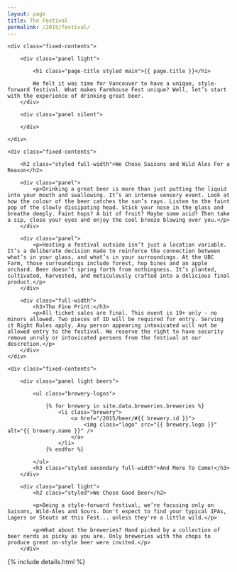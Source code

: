 ```yaml
---
layout: page
title: The Festival
permalink: /2015/festival/
---
```



<div class="panel-container two-up festival-intro-2up">

	<div class="fixed-contents">

		<div class="panel light">

		    <h1 class="page-title styled main">{{ page.title }}</h1>

			We felt it was time for Vancouver to have a unique, style-forward festival. What makes Farmhouse Fest unique? Well, let’s start with the experience of drinking great beer.
		</div>

		<div class="panel silent">

		</div>

	</div>
</div>


<div class="panel-container two-up festival-description-2up">

	<div class="fixed-contents">

		<h2 class="styled full-width">We Chose Saisons and Wild Ales For a Reason</h2>

		<div class="panel">
			<p>Drinking a great beer is more than just putting the liquid into your mouth and swallowing. It’s an intense sensory event. Look at how the colour of the beer catches the sun’s rays. Listen to the faint pop of the slowly dissipating head. Stick your nose in the glass and breathe deeply. Faint hops? A bit of fruit? Maybe some acid? Then take a sip, close your eyes and enjoy the cool breeze blowing over you.</p>
		</div>

		<div class="panel">
			<p>Hosting a festival outside isn’t just a location variable. It’s a deliberate decision made to reinforce the connection between what’s in your glass, and what’s in your surroundings. At the UBC Farm, those surroundings include forest, hop bines and an apple orchard. Beer doesn’t spring forth from nothingness. It’s planted, cultivated, harvested, and meticulously crafted into a delicious final product.</p>
		</div>

		<div class="full-width">
			<h3>The Fine Print:</h3>
			<p>All ticket sales are final. This event is 19+ only - no minors allowed. Two pieces of ID will be required for entry. Serving it Right Rules apply. Any person appearing intoxicated will not be allowed entry to the festival. We reserve the right to have security remove unruly or intoxicated persons from the festival at our descretion.</p>
		</div>
	</div>

</div>


<div class="panel-container two-up festival-beer-2up">

	<div class="fixed-contents">

		<div class="panel light beers">

			<ul class="brewery-logos">

				{% for brewery in site.data.breweries.breweries %}
					<li class="brewery">
						<a href="/2015/beer/#{{ brewery.id }}">
							<img class="logo" src="{{ brewery.logo }}" alt="{{ brewery.name }}" />
						</a>
					</li>
				{% endfor %}

			</ul>
			<h3 class="styled secondary full-width">And More To Come!</h3>
		</div>

		<div class="panel light">
			<h2 class="styled">We Chose Good Beer</h2>

			<p>Being a style-forward festival, we’re focusing only on Saisons, Wild-Ales and Sours. Don't expect to find your typical IPAs, Lagers or Stouts at this Fest... unless they're a little wild.</p>

			<p>What about the breweries? Hand picked by a collection of beer nerds as picky as you are. Only breweries with the chops to produce great on-style beer were invited.</p>
		</div>



</div>

{% include details.html %}
